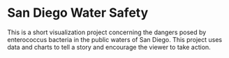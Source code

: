 # San Diego Water Safety

This is a short visualization project concerning the dangers posed by enterococcus bacteria in the public waters of San Diego.  This project uses data and charts to tell a story and encourage the viewer to take action.
